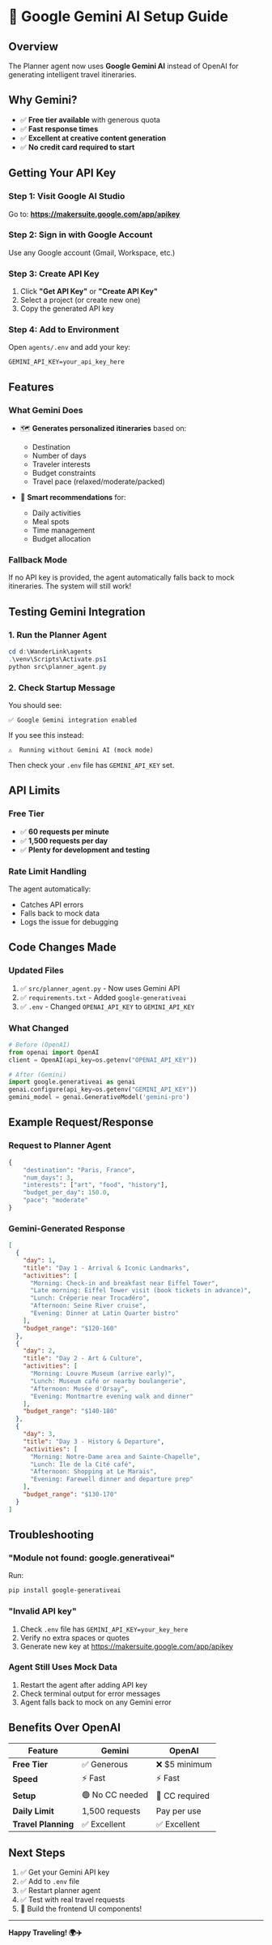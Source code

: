 # 🤖 Google Gemini AI Setup Guide

## Overview
The Planner agent now uses **Google Gemini AI** instead of OpenAI for generating intelligent travel itineraries.

## Why Gemini?
- ✅ **Free tier available** with generous quota
- ✅ **Fast response times**
- ✅ **Excellent at creative content generation**
- ✅ **No credit card required to start**

## Getting Your API Key

### Step 1: Visit Google AI Studio
Go to: **https://makersuite.google.com/app/apikey**

### Step 2: Sign in with Google Account
Use any Google account (Gmail, Workspace, etc.)

### Step 3: Create API Key
1. Click **"Get API Key"** or **"Create API Key"**
2. Select a project (or create new one)
3. Copy the generated API key

### Step 4: Add to Environment
Open `agents/.env` and add your key:
```env
GEMINI_API_KEY=your_api_key_here
```

## Features

### What Gemini Does
- 🗺️ **Generates personalized itineraries** based on:
  - Destination
  - Number of days
  - Traveler interests
  - Budget constraints
  - Travel pace (relaxed/moderate/packed)

- 🎯 **Smart recommendations** for:
  - Daily activities
  - Meal spots
  - Time management
  - Budget allocation

### Fallback Mode
If no API key is provided, the agent automatically falls back to mock itineraries. The system will still work!

## Testing Gemini Integration

### 1. Run the Planner Agent
```powershell
cd d:\WanderLink\agents
.\venv\Scripts\Activate.ps1
python src\planner_agent.py
```

### 2. Check Startup Message
You should see:
```
✅ Google Gemini integration enabled
```

If you see this instead:
```
⚠️  Running without Gemini AI (mock mode)
```
Then check your `.env` file has `GEMINI_API_KEY` set.

## API Limits

### Free Tier
- ✅ **60 requests per minute**
- ✅ **1,500 requests per day**
- ✅ **Plenty for development and testing**

### Rate Limit Handling
The agent automatically:
- Catches API errors
- Falls back to mock data
- Logs the issue for debugging

## Code Changes Made

### Updated Files
1. ✅ `src/planner_agent.py` - Now uses Gemini API
2. ✅ `requirements.txt` - Added `google-generativeai`
3. ✅ `.env` - Changed `OPENAI_API_KEY` to `GEMINI_API_KEY`

### What Changed
```python
# Before (OpenAI)
from openai import OpenAI
client = OpenAI(api_key=os.getenv("OPENAI_API_KEY"))

# After (Gemini)
import google.generativeai as genai
genai.configure(api_key=os.getenv("GEMINI_API_KEY"))
gemini_model = genai.GenerativeModel('gemini-pro')
```

## Example Request/Response

### Request to Planner Agent
```python
{
    "destination": "Paris, France",
    "num_days": 3,
    "interests": ["art", "food", "history"],
    "budget_per_day": 150.0,
    "pace": "moderate"
}
```

### Gemini-Generated Response
```json
[
  {
    "day": 1,
    "title": "Day 1 - Arrival & Iconic Landmarks",
    "activities": [
      "Morning: Check-in and breakfast near Eiffel Tower",
      "Late morning: Eiffel Tower visit (book tickets in advance)",
      "Lunch: Crêperie near Trocadéro",
      "Afternoon: Seine River cruise",
      "Evening: Dinner at Latin Quarter bistro"
    ],
    "budget_range": "$120-160"
  },
  {
    "day": 2,
    "title": "Day 2 - Art & Culture",
    "activities": [
      "Morning: Louvre Museum (arrive early)",
      "Lunch: Museum café or nearby boulangerie",
      "Afternoon: Musée d'Orsay",
      "Evening: Montmartre evening walk and dinner"
    ],
    "budget_range": "$140-180"
  },
  {
    "day": 3,
    "title": "Day 3 - History & Departure",
    "activities": [
      "Morning: Notre-Dame area and Sainte-Chapelle",
      "Lunch: Île de la Cité café",
      "Afternoon: Shopping at Le Marais",
      "Evening: Farewell dinner and departure prep"
    ],
    "budget_range": "$130-170"
  }
]
```

## Troubleshooting

### "Module not found: google.generativeai"
Run:
```powershell
pip install google-generativeai
```

### "Invalid API key"
1. Check `.env` file has `GEMINI_API_KEY=your_key_here`
2. Verify no extra spaces or quotes
3. Generate new key at https://makersuite.google.com/app/apikey

### Agent Still Uses Mock Data
1. Restart the agent after adding API key
2. Check terminal output for error messages
3. Agent falls back to mock on any Gemini error

## Benefits Over OpenAI

| Feature | Gemini | OpenAI |
|---------|--------|--------|
| **Free Tier** | ✅ Generous | ❌ $5 minimum |
| **Speed** | ⚡ Fast | ⚡ Fast |
| **Setup** | 🟢 No CC needed | 🔴 CC required |
| **Daily Limit** | 1,500 requests | Pay per use |
| **Travel Planning** | ✅ Excellent | ✅ Excellent |

## Next Steps

1. ✅ Get your Gemini API key
2. ✅ Add to `.env` file
3. ✅ Restart planner agent
4. ✅ Test with real travel requests
5. 🚀 Build the frontend UI components!

---

**Happy Traveling! 🌍✈️**
